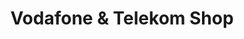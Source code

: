 ---
title: "Vodafone & Telekom Shop"
url: /rotenburg-wuemme/vodafone-und-telekom-shop/
shop: Handy
---